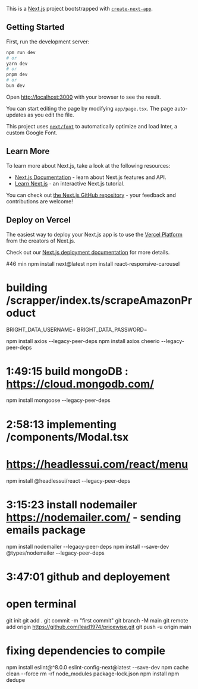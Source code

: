 This is a [Next.js](https://nextjs.org/) project bootstrapped with [`create-next-app`](https://github.com/vercel/next.js/tree/canary/packages/create-next-app).

## Getting Started

First, run the development server:

```bash
npm run dev
# or
yarn dev
# or
pnpm dev
# or
bun dev
```

Open [http://localhost:3000](http://localhost:3000) with your browser to see the result.

You can start editing the page by modifying `app/page.tsx`. The page auto-updates as you edit the file.

This project uses [`next/font`](https://nextjs.org/docs/basic-features/font-optimization) to automatically optimize and load Inter, a custom Google Font.

## Learn More

To learn more about Next.js, take a look at the following resources:

- [Next.js Documentation](https://nextjs.org/docs) - learn about Next.js features and API.
- [Learn Next.js](https://nextjs.org/learn) - an interactive Next.js tutorial.

You can check out [the Next.js GitHub repository](https://github.com/vercel/next.js/) - your feedback and contributions are welcome!

## Deploy on Vercel

The easiest way to deploy your Next.js app is to use the [Vercel Platform](https://vercel.com/new?utm_medium=default-template&filter=next.js&utm_source=create-next-app&utm_campaign=create-next-app-readme) from the creators of Next.js.

Check out our [Next.js deployment documentation](https://nextjs.org/docs/deployment) for more details.

#46 min
npm install next@latest
npm install react-responsive-carousel

# building /scrapper/index.ts/scrapeAmazonProduct

BRIGHT_DATA_USERNAME=
BRIGHT_DATA_PASSWORD=

npm install axios --legacy-peer-deps
npm install axios cheerio --legacy-peer-deps

# 1:49:15 build mongoDB : https://cloud.mongodb.com/

npm install mongoose --legacy-peer-deps

# 2:58:13 implementing /components/Modal.tsx

# https://headlessui.com/react/menu

npm install @headlessui/react --legacy-peer-deps

# 3:15:23 install nodemailer https://nodemailer.com/ - sending emails package

npm install nodemailer --legacy-peer-deps
npm install --save-dev @types/nodemailer --legacy-peer-deps

# 3:47:01 github and deployement

# open terminal

git init
git add .
git commit -m "first commit"
git branch -M main
git remote add origin https://github.com/lead1974/pricewise.git
git push -u origin main

# fixing dependencies to compile

npm install eslint@^8.0.0 eslint-config-next@latest --save-dev
npm cache clean --force
rm -rf node_modules package-lock.json
npm install
npm dedupe
